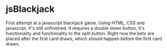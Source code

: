 # jsBlackjack
First attempt at a javascript blackjack game.
Using HTML, CSS and javascript.
It's still unfinished. 
It requires a double down button, it's functionality and functionality to the split button.
Right now the bets are placed after the first card draws, which should happen before the first card draws.
